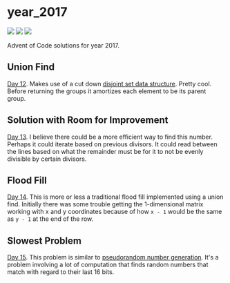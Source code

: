 # year_2017

![](https://img.shields.io/badge/day%20📅-18-blue)
![](https://img.shields.io/badge/stars%20⭐-34-yellow)
![](https://img.shields.io/badge/days%20completed-17-red)

Advent of Code solutions for year 2017.

## Union Find

[Day 12](https://github.com/N8Brooks/deno_aoc/blob/main/year_2017/day_12.ts).
Makes use of a cut down
[disjoint set data structure](https://en.wikipedia.org/wiki/Disjoint-set_data_structure).
Pretty cool. Before returning the groups it amortizes each element to be its
parent group.

## Solution with Room for Improvement

[Day 13](https://github.com/N8Brooks/deno_aoc/blob/main/year_2017/day_13.ts). I
believe there could be a more efficient way to find this number. Perhaps it
could iterate based on previous divisors. It could read between the lines based
on what the remainder must be for it to not be evenly divisible by certain
divisors.

## Flood Fill

[Day 14](https://github.com/N8Brooks/deno_aoc/blob/main/year_2017/day_14.ts).
This is more or less a traditional flood fill implemented using a union find.
Initially there was some trouble getting the 1-dimensional matrix working with x
and y coordinates because of how `x - 1` would be the same as `y - 1` at the end
of the row.

## Slowest Problem

[Day 15](https://github.com/N8Brooks/deno_aoc/blob/main/year_2017/day_15.ts).
This problem is similar to
[pseudorandom number generation](https://en.wikipedia.org/wiki/Pseudorandom_number_generator).
It's a problem involving a lot of computation that finds random numbers that
match with regard to their last 16 bits.
